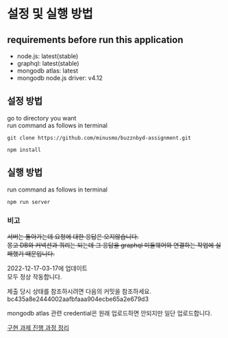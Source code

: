 # 설정 및 실행 방법
## requirements before run this application
- node.js: latest(stable)
- graphql: latest(stable)
- mongodb atlas: latest
- mongodb node.js driver: v4.12

## 설정 방법
go to directory you want  
run command as follows in terminal  
```
git clone https://github.com/minusmo/buzznbyd-assignment.git
```  
```
npm install
```

## 실행 방법
run command as follows in terminal  
```
npm run server
```

### 비고
~~서버는 돌아가는데 요청에 대한 응답은 오지않습니다.  
몽고 DB와 커넥션과 쿼리는 되는데 그 응답을 graphql 미들웨어와 연결하는 작업에 실패했기 때문입니다.~~

2022-12-17-03-17에 업데이트  
모두 정상 작동합니다.

제출 당시 상태를 참조하시려면 다음의 커밋을 참조하세요.  
bc435a8e2444002aafbfaaa904ecbe65a2e679d3

mongodb atlas 관련 credential은 원래 업로드하면 안되지만
일단 업로드합니다.

[구현 과제 진행 과정 정리](https://crystal-parade-630.notion.site/5a482bb84a404592ae9e6f39aa89a46c)